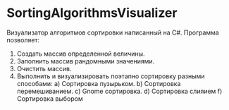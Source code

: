 # SortingAlgorithmsVisualizer
Визуализатор алгоритмов сортировки написанный на C#.
Программа позволяет:
1. Создать массив определенной величины.
2. Заполнить массив рандомными значениями.
3. Очистить массив.
4. Выполнить и визуализировать поэтапно сортировку разными способами:
a) Сортировка пузырьком.
b) Сортировка перемешиванием.
c) Gnome сортировка.
d) Сортировка слияием
f) Сортировка выбором
